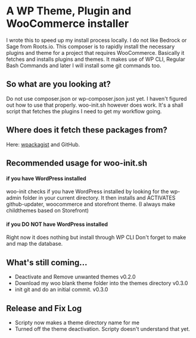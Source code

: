 # A WP Theme, Plugin and WooCommerce installer
I wrote this to speed up my install process locally. I do not like Bedrock or Sage from Roots.io.
This composer is to rapidly install the necessary plugins and theme for a project that requires WooCommerce.
Basically it fetches and installs plugins and themes. It makes use of WP CLI, Regular Bash Commands and later I will install some git commands too.

## So what are you looking at?
Do not use composer.json or wp-composer.json just yet. I haven't figured out how to use that properly.
woo-init.sh however does work. It's a shall script that fetches the plugins I need to get my workflow going.

## Where does it fetch these packages from?
Here: [wpackagist](https://wpackagist.org/) and GitHub.

## Recommended usage for woo-init.sh
#### if you have WordPress installed
woo-init checks if you have WordPress installed by looking for the wp-admin folder in your current directory.
It then installs and ACTIVATES github-updater, woocommerce and storefront theme. (I always make childthemes based on Storefront)
#### if you DO NOT have WordPress installed
Right now it does nothing but install through WP CLI
Don't forget to make and map the database. 

## What's still coming...
- Deactivate and Remove unwanted themes v0.2.0
- Download my woo blank theme folder into the themes directory v0.3.0
- init git and do an initial commit. v0.3.0

## Release and Fix Log
- Scripty now makes a theme directory name for me
- Turned off the theme deactivation. Scripty doesn't understand that yet.

